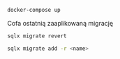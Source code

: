 

```sh
docker-compose up
```

Cofa ostatnią zaaplikowaną migrację
```sh
sqlx migrate revert
```

```sh
sqlx migrate add -r <name>
```



